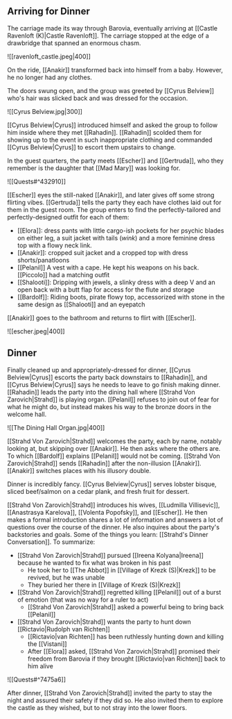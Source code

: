 ## Arriving for Dinner

The carriage made its way through Barovia, eventually arriving at [[Castle Ravenloft (K)|Castle Ravenloft]]. The carriage stopped at the edge of a drawbridge that spanned an enormous chasm.

![[ravenloft_castle.jpeg|400]]

On the ride, [[Anakir]] transformed back into himself from a baby. However, he no longer had any clothes.

The doors swung open, and the group was greeted by [[Cyrus Belview]] who's hair was slicked back and was dressed for the occasion.

![[Cyrus Belview.jpg|300]]

[[Cyrus Belview|Cyrus]] introduced himself and asked the group to follow him inside where they met [[Rahadin]]. [[Rahadin]] scolded them for showing up to the event in such inappropriate clothing and commanded [[Cyrus Belview|Cyrus]] to escort them upstairs to change.

In the guest quarters, the party meets [[Escher]] and [[Gertruda]], who they remember is the daughter that [[Mad Mary]] was looking for.

![[Quests#^432910]]

[[Escher]] eyes the still-naked [[Anakir]], and later gives off some strong flirting vibes. [[Gertruda]] tells the party they each have clothes laid out for them in the guest room. The group enters to find the perfectly-tailored and perfectly-designed outfit for each of them:

- [[Elora]]: dress pants with little cargo-ish pockets for her psychic blades on either leg, a suit jacket with tails (*wink*) and a more feminine dress top with a flowy neck link.
- [[Anakir]]: cropped suit jacket and a cropped top with dress shorts/panatloons
- [[Pelanil]] A vest with a cape. He kept his weapons on his back. [[Piccolo]] had a matching outfit
- [[Shalooti]]: Dripping with jewels, a slinky dress with a deep V and an open back with a butt flap for access for the flute and storage
- [[Bardolf]]: Riding boots, pirate flowy top, accessorized with stone in the same design as [[Shalooti]] and an eyepatch

[[Anakir]] goes to the bathroom and returns to flirt with [[Escher]].

![[escher.jpeg|400]]

## Dinner

Finally cleaned up and appropriately-dressed for dinner, [[Cyrus Belview|Cyrus]] escorts the party back downstairs to [[Rahadin]], and [[Cyrus Belview|Cyrus]] says he needs to leave to go finish making dinner. [[Rahadin]] leads the party into the dining hall where [[Strahd Von Zarovich|Strahd]] is playing organ. [[Pelanil]] refuses to join out of fear for what he might do, but instead makes his way to the bronze doors in the welcome hall.

![[The Dining Hall Organ.jpg|400]]

[[Strahd Von Zarovich|Strahd]] welcomes the party, each by name, notably looking at, but skipping over [[Anakir]]. He then asks where the others are. To which [[Bardolf]] explains [[Pelanil]] would not be coming. [[Strahd Von Zarovich|Strahd]] sends [[Rahadin]] after the non-illusion [[Anakir]]. [[Anakir]] switches places with his illusory double.

Dinner is incredibly fancy. [[Cyrus Belview|Cyrus]] serves lobster bisque, sliced beef/salmon on a cedar plank, and fresh fruit for dessert.

[[Strahd Von Zarovich|Strahd]] introduces his wives, [[Ludmilla Villisevic]], [[Anastrasya Karelova]], [[Volenta Popofsky]], and [[Escher]]. He then makes a formal introduction shares a lot of information and answers a lot of questions over the course of the dinner. He also inquires about the party's backstories and goals. Some of the things you learn: [[Strahd's Dinner Conversation]]. To summarize:
- [[Strahd Von Zarovich|Strahd]] pursued [[Ireena Kolyana|Ireena]] because he wanted to fix what was broken in his past
	- He took her to [[The Abbot]] in [[Village of Krezk (S)|Krezk]] to be revived, but he was unable
	- They buried her there in [[Village of Krezk (S)|Krezk]]
- [[Strahd Von Zarovich|Strahd]] regretted killing [[Pelanil]] out of a burst of emotion (that was no way for a ruler to act)
	- [[Strahd Von Zarovich|Strahd]] asked a powerful being to bring back [[Pelanil]]
- [[Strahd Von Zarovich|Strahd]] wants the party to hunt down [[Rictavio|Rudolph van Richten]]
	- [[Rictavio|van Richten]] has been ruthlessly hunting down and killing the [[Vistani]]
	- After [[Elora]] asked, [[Strahd Von Zarovich|Strahd]] promised their freedom from Barovia if they brought [[Rictavio|van Richten]] back to him alive

![[Quests#^7475a6]]

After dinner, [[Strahd Von Zarovich|Strahd]] invited the party to stay the night and assured their safety if they did so. He also invited them to explore the castle as they wished, but to not stray into the lower floors.

